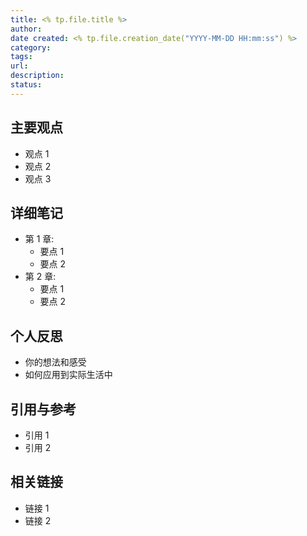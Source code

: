 ```yaml
---
title: <% tp.file.title %>
author: 
date created: <% tp.file.creation_date("YYYY-MM-DD HH:mm:ss") %>
category: 
tags: 
url: 
description: 
status:
---
```


## 主要观点

- 观点 1
- 观点 2
- 观点 3

## 详细笔记

- 第 1 章:
  - 要点 1
  - 要点 2
- 第 2 章:
  - 要点 1
  - 要点 2

## 个人反思

- 你的想法和感受
- 如何应用到实际生活中

## 引用与参考

- 引用 1
- 引用 2

## 相关链接

- 链接 1
- 链接 2
